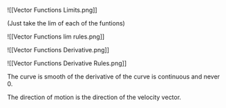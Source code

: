 ![[Vector Functions Limits.png]]

(Just take the lim of each of the funtions)

![[Vector Functions lim rules.png]]

![[Vector Functions Derivative.png]]

![[Vector Functions Derivative Rules.png]]

The curve is smooth of the derivative of the curve is continuous and never 0. 

The direction of motion is the direction of the velocity vector.